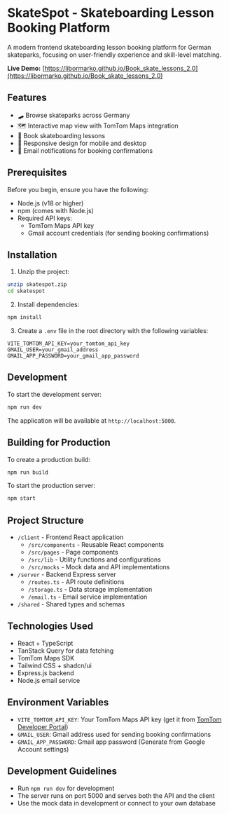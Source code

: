 # SkateSpot - Skateboarding Lesson Booking Platform

A modern frontend skateboarding lesson booking platform for German skateparks, focusing on user-friendly experience and skill-level matching.

**Live Demo:** [https://libormarko.github.io/Book_skate_lessons_2.0](https://libormarko.github.io/Book_skate_lessons_2.0)

## Features

- 🛹 Browse skateparks across Germany
- 🗺️ Interactive map view with TomTom Maps integration
- 📅 Book skateboarding lessons
- 📱 Responsive design for mobile and desktop
- 📧 Email notifications for booking confirmations

## Prerequisites

Before you begin, ensure you have the following:
- Node.js (v18 or higher)
- npm (comes with Node.js)
- Required API keys:
  - TomTom Maps API key
  - Gmail account credentials (for sending booking confirmations)

## Installation

1. Unzip the project:
```bash
unzip skatespot.zip
cd skatespot
```

2. Install dependencies:
```bash
npm install
```

3. Create a `.env` file in the root directory with the following variables:
```
VITE_TOMTOM_API_KEY=your_tomtom_api_key
GMAIL_USER=your_gmail_address
GMAIL_APP_PASSWORD=your_gmail_app_password
```

## Development

To start the development server:

```bash
npm run dev
```

The application will be available at `http://localhost:5000`.

## Building for Production

To create a production build:

```bash
npm run build
```

To start the production server:

```bash
npm start
```

## Project Structure

- `/client` - Frontend React application
  - `/src/components` - Reusable React components
  - `/src/pages` - Page components
  - `/src/lib` - Utility functions and configurations
  - `/src/mocks` - Mock data and API implementations
- `/server` - Backend Express server
  - `/routes.ts` - API route definitions
  - `/storage.ts` - Data storage implementation
  - `/email.ts` - Email service implementation
- `/shared` - Shared types and schemas

## Technologies Used

- React + TypeScript
- TanStack Query for data fetching
- TomTom Maps SDK
- Tailwind CSS + shadcn/ui
- Express.js backend
- Node.js email service

## Environment Variables

- `VITE_TOMTOM_API_KEY`: Your TomTom Maps API key (get it from [TomTom Developer Portal](https://developer.tomtom.com/))
- `GMAIL_USER`: Gmail address used for sending booking confirmations
- `GMAIL_APP_PASSWORD`: Gmail app password (Generate from Google Account settings)

## Development Guidelines

- Run `npm run dev` for development
- The server runs on port 5000 and serves both the API and the client
- Use the mock data in development or connect to your own database
